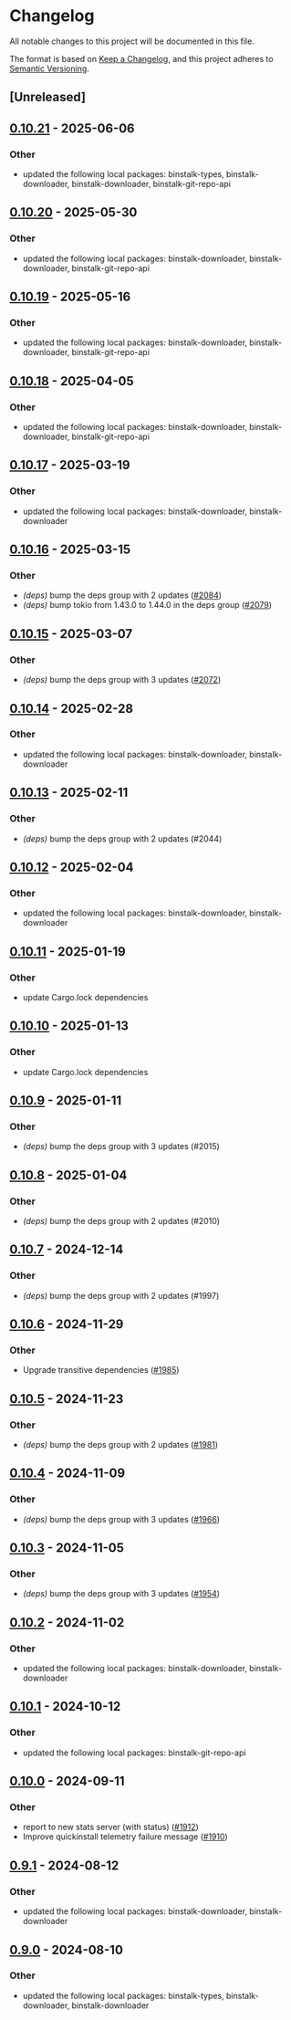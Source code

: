 # Changelog
All notable changes to this project will be documented in this file.

The format is based on [Keep a Changelog](https://keepachangelog.com/en/1.0.0/),
and this project adheres to [Semantic Versioning](https://semver.org/spec/v2.0.0.html).

## [Unreleased]

## [0.10.21](https://github.com/cargo-bins/cargo-binstall/compare/binstalk-fetchers-v0.10.20...binstalk-fetchers-v0.10.21) - 2025-06-06

### Other

- updated the following local packages: binstalk-types, binstalk-downloader, binstalk-downloader, binstalk-git-repo-api

## [0.10.20](https://github.com/cargo-bins/cargo-binstall/compare/binstalk-fetchers-v0.10.19...binstalk-fetchers-v0.10.20) - 2025-05-30

### Other

- updated the following local packages: binstalk-downloader, binstalk-downloader, binstalk-git-repo-api

## [0.10.19](https://github.com/cargo-bins/cargo-binstall/compare/binstalk-fetchers-v0.10.18...binstalk-fetchers-v0.10.19) - 2025-05-16

### Other

- updated the following local packages: binstalk-downloader, binstalk-downloader, binstalk-git-repo-api

## [0.10.18](https://github.com/cargo-bins/cargo-binstall/compare/binstalk-fetchers-v0.10.17...binstalk-fetchers-v0.10.18) - 2025-04-05

### Other

- updated the following local packages: binstalk-downloader, binstalk-downloader, binstalk-git-repo-api

## [0.10.17](https://github.com/cargo-bins/cargo-binstall/compare/binstalk-fetchers-v0.10.16...binstalk-fetchers-v0.10.17) - 2025-03-19

### Other

- updated the following local packages: binstalk-downloader, binstalk-downloader

## [0.10.16](https://github.com/cargo-bins/cargo-binstall/compare/binstalk-fetchers-v0.10.15...binstalk-fetchers-v0.10.16) - 2025-03-15

### Other

- *(deps)* bump the deps group with 2 updates ([#2084](https://github.com/cargo-bins/cargo-binstall/pull/2084))
- *(deps)* bump tokio from 1.43.0 to 1.44.0 in the deps group ([#2079](https://github.com/cargo-bins/cargo-binstall/pull/2079))

## [0.10.15](https://github.com/cargo-bins/cargo-binstall/compare/binstalk-fetchers-v0.10.14...binstalk-fetchers-v0.10.15) - 2025-03-07

### Other

- *(deps)* bump the deps group with 3 updates ([#2072](https://github.com/cargo-bins/cargo-binstall/pull/2072))

## [0.10.14](https://github.com/cargo-bins/cargo-binstall/compare/binstalk-fetchers-v0.10.13...binstalk-fetchers-v0.10.14) - 2025-02-28

### Other

- updated the following local packages: binstalk-downloader, binstalk-downloader

## [0.10.13](https://github.com/cargo-bins/cargo-binstall/compare/binstalk-fetchers-v0.10.12...binstalk-fetchers-v0.10.13) - 2025-02-11

### Other

- *(deps)* bump the deps group with 2 updates (#2044)

## [0.10.12](https://github.com/cargo-bins/cargo-binstall/compare/binstalk-fetchers-v0.10.11...binstalk-fetchers-v0.10.12) - 2025-02-04

### Other

- updated the following local packages: binstalk-downloader, binstalk-downloader

## [0.10.11](https://github.com/cargo-bins/cargo-binstall/compare/binstalk-fetchers-v0.10.10...binstalk-fetchers-v0.10.11) - 2025-01-19

### Other

- update Cargo.lock dependencies

## [0.10.10](https://github.com/cargo-bins/cargo-binstall/compare/binstalk-fetchers-v0.10.9...binstalk-fetchers-v0.10.10) - 2025-01-13

### Other

- update Cargo.lock dependencies

## [0.10.9](https://github.com/cargo-bins/cargo-binstall/compare/binstalk-fetchers-v0.10.8...binstalk-fetchers-v0.10.9) - 2025-01-11

### Other

- *(deps)* bump the deps group with 3 updates (#2015)

## [0.10.8](https://github.com/cargo-bins/cargo-binstall/compare/binstalk-fetchers-v0.10.7...binstalk-fetchers-v0.10.8) - 2025-01-04

### Other

- *(deps)* bump the deps group with 2 updates (#2010)

## [0.10.7](https://github.com/cargo-bins/cargo-binstall/compare/binstalk-fetchers-v0.10.6...binstalk-fetchers-v0.10.7) - 2024-12-14

### Other

- *(deps)* bump the deps group with 2 updates (#1997)

## [0.10.6](https://github.com/cargo-bins/cargo-binstall/compare/binstalk-fetchers-v0.10.5...binstalk-fetchers-v0.10.6) - 2024-11-29

### Other

- Upgrade transitive dependencies ([#1985](https://github.com/cargo-bins/cargo-binstall/pull/1985))

## [0.10.5](https://github.com/cargo-bins/cargo-binstall/compare/binstalk-fetchers-v0.10.4...binstalk-fetchers-v0.10.5) - 2024-11-23

### Other

- *(deps)* bump the deps group with 2 updates ([#1981](https://github.com/cargo-bins/cargo-binstall/pull/1981))

## [0.10.4](https://github.com/cargo-bins/cargo-binstall/compare/binstalk-fetchers-v0.10.3...binstalk-fetchers-v0.10.4) - 2024-11-09

### Other

- *(deps)* bump the deps group with 3 updates ([#1966](https://github.com/cargo-bins/cargo-binstall/pull/1966))

## [0.10.3](https://github.com/cargo-bins/cargo-binstall/compare/binstalk-fetchers-v0.10.2...binstalk-fetchers-v0.10.3) - 2024-11-05

### Other

- *(deps)* bump the deps group with 3 updates ([#1954](https://github.com/cargo-bins/cargo-binstall/pull/1954))

## [0.10.2](https://github.com/cargo-bins/cargo-binstall/compare/binstalk-fetchers-v0.10.1...binstalk-fetchers-v0.10.2) - 2024-11-02

### Other

- updated the following local packages: binstalk-downloader, binstalk-downloader

## [0.10.1](https://github.com/cargo-bins/cargo-binstall/compare/binstalk-fetchers-v0.10.0...binstalk-fetchers-v0.10.1) - 2024-10-12

### Other

- updated the following local packages: binstalk-git-repo-api

## [0.10.0](https://github.com/cargo-bins/cargo-binstall/compare/binstalk-fetchers-v0.9.1...binstalk-fetchers-v0.10.0) - 2024-09-11

### Other

- report to new stats server (with status) ([#1912](https://github.com/cargo-bins/cargo-binstall/pull/1912))
- Improve quickinstall telemetry failure message ([#1910](https://github.com/cargo-bins/cargo-binstall/pull/1910))

## [0.9.1](https://github.com/cargo-bins/cargo-binstall/compare/binstalk-fetchers-v0.9.0...binstalk-fetchers-v0.9.1) - 2024-08-12

### Other
- updated the following local packages: binstalk-downloader, binstalk-downloader

## [0.9.0](https://github.com/cargo-bins/cargo-binstall/compare/binstalk-fetchers-v0.8.0...binstalk-fetchers-v0.9.0) - 2024-08-10

### Other
- updated the following local packages: binstalk-types, binstalk-downloader, binstalk-downloader
